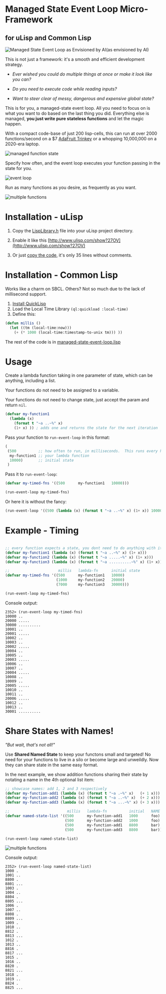 
# Managed State Event Loop Micro-Framework
## for uLisp and Common Lisp

![Managed State Event Loop as Envisioned by AI](docs/managed-state-event-loop.jpg?raw=true)(as envisioned by AI)

This is not just a framework: it's a smooth and efficient development strategy.

* _Ever wished you could do multiple things at once or make it look like you can?_

* _Do you need to execute code while reading inputs?_

* _Want to steer clear of messy, dangerous and expensive global state?_

This is for you, a managed-state event loop.  All you need to focus on is what you want
to do based on the last thing you did.  Everything else is managed, **you
just write pure stateless functions** and let the magic happen.

With a compact code-base of just 200 lisp-cells, this can run at over 2000 functions/second on a
$7 [AdaFruit Trinkey](https://www.adafruit.com/product/4870) or a whopping 10,000,000 on 
a 2020-era laptop.

![managed function state](docs/function-state.svg?raw=true)

Specify how often, and the event loop executes your function passing in the state for you.

![event loop](docs/event-loop.svg?raw=true)

Run as many functions as you desire, as frequently as you want.

![multiple functions](docs/multi-functs-sequence.svg?raw=true)

# Installation - uLisp

1. Copy the [LispLibrary.h](LispLibrary.h) file into your uLisp project directory.
2. Enable it like this [http://www.ulisp.com/show?27OV](http://www.ulisp.com/show?27OV)

3. Or just [copy the code](managed-state-event-loop.lisp), it's only 35 lines without comments.

# Installation - Common Lisp

Works like a charm on SBCL.  Others?  Not so much due to the lack of
millisecond support.

1. [Install QuickLisp](https://lispcookbook.github.io/cl-cookbook/getting-started.html#install-quicklisp)
2. Load the Local Time Library `(ql:quickload :local-time)`
3. Define this:
```lisp
(defun millis ()
  (let ((tm (local-time:now))) 
    (+ (* 1000 (local-time:timestamp-to-unix tm))) ))
```

The rest of the code is in [managed-state-event-loop.lisp](managed-state-event-loop.lisp)

# Usage

Create a lambda function taking in one parameter of state, which can be
anything, including a list.

Your functions do not need to be assigned to a variable.

Your functions do not need to change state, just accept the param and return
`nil`.

```lisp
(defvar my-function1
  (lambda (x)
    (format t "~a ..~%" x)
    (1+ x) )) ; adds one and returns the state for the next iteration
```

Pass your function to `run-event-loop` in this format:


```lisp
(
 (500          ;; how often to run, in milliseconds.  This runs every half-second
  my-function1 ;; your lambda function
  10000)       ;; initial state
 )
```

Pass it to `run-event-loop`:

```lisp
(defvar my-timed-fns '((500      my-function1   10000)))

(run-event-loop my-timed-fns)
```

Or here it is without the fancy:

```lisp
(run-event-loop '((500 (lambda (x) (format t "~a ..~%" x) (1+ x)) 10000)))
```

# Example - Timing

```lisp

;; every function expects a state, you dont need to do anything with it
(defvar my-function1 (lambda (x) (format t "~a ..~%" x) (1+ x)))
(defvar my-function2 (lambda (x) (format t "~a .....~%" x) (1+ x)))
(defvar my-function3 (lambda (x) (format t "~a ..........~%" x) (1+ x)))

;;                      millis   lambda-fn      initial state
(defvar my-timed-fns '((500      my-function1   10000)
                       (1000     my-function2   20000)
                       (7000     my-function3   30000)))

(run-event-loop my-timed-fns)
```

Console output:

```shell
2352> (run-event-loop my-timed-fns)
10000 ..
20000 .....
30000 ..........
10001 ..
20001 .....
10002 ..
10003 ..
20002 .....
10004 ..
10005 ..
20003 .....
10006 ..
10007 ..
20004 .....
10008 ..
10009 ..
20005 .....
10010 ..
10011 ..
20006 .....
10012 ..
10013 ..
30001 ..........
```

# Share States with Names!

*"But wait, that's not all!"* 

Use **Shared Named State** to keep your functons small and targeted!  No need
for your functions to live in a silo or become large and unweildly.  Now they
can share state in the same easy format.

In the next example, we show addition functions sharing their state by notating
a name in the 4th optional list item:

```lisp
;; showcase names: add 1, 2 and 3 respectively
(defvar my-function-add1 (lambda (x) (format t "~a .~%" x)   (+ 1 x)))
(defvar my-function-add2 (lambda (x) (format t "~a ..~%" x)  (+ 2 x)))
(defvar my-function-add3 (lambda (x) (format t "~a ...~%" x) (+ 3 x)))

;;                          millis   lambda-fn          initial   NAME
(defvar named-state-list '((500      my-function-add1   1000      foo)
                           (500      my-function-add2   1000      foo)
                           (500      my-function-add1   8800      bar)
                           (500      my-function-add3   8800      bar)))

(run-event-loop named-state-list)
```

![multiple functions](docs/named-state-sequence.svg?raw=true)

Console output:

```shell
2352> (run-event-loop named-state-list)
1000 .
1001 ..
8800 .
8801 ...
1003 .
1004 ..
8804 .
8805 ...
1006 .
1007 ..
8808 .
8809 ...
1009 .
1010 ..
8812 .
8813 ...
1012 .
1013 ..
8816 .
8817 ...
1015 .
1016 ..
8820 .
8821 ...
1018 .
1019 ..
8824 .
8825 ...
```